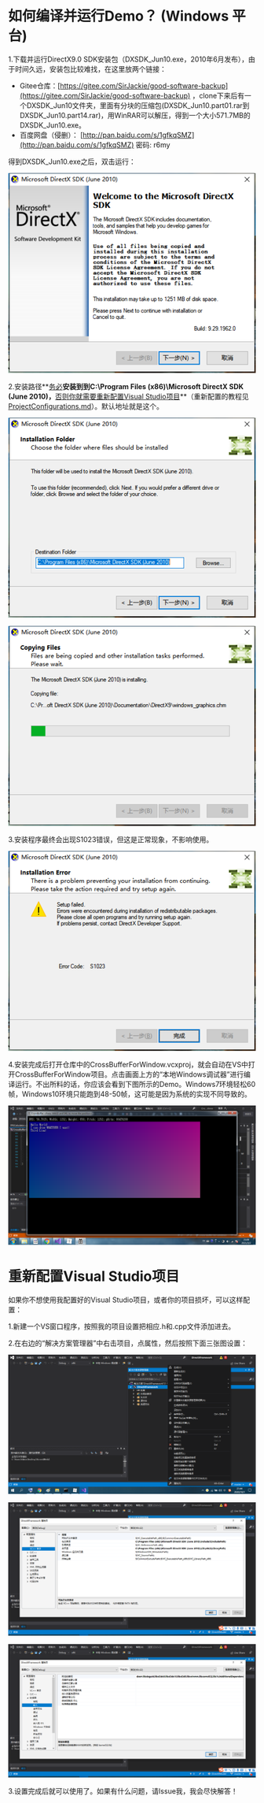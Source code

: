 # 如何编译并运行Demo？ (Windows 平台)

1.下载并运行DirectX9.0 SDK安装包（DXSDK_Jun10.exe，2010年6月发布），由于时间久远，安装包比较难找，在这里放两个链接：

- Gitee仓库：[https://gitee.com/SirJackie/good-software-backup](https://gitee.com/SirJackie/good-software-backup) ，clone下来后有一个DXSDK_Jun10文件夹，里面有分块的压缩包(DXSDK_Jun10.part01.rar到DXSDK_Jun10.part14.rar)，用WinRAR可以解压，得到一个大小571.7MB的DXSDK_Jun10.exe。
- 百度网盘（侵删）： [http://pan.baidu.com/s/1gfkqSMZ](http://pan.baidu.com/s/1gfkqSMZ) 密码: r6my

得到DXSDK_Jun10.exe之后，双击运行：

![dx1](dx1.png)

2.安装路径**<u>务必</u>**安装到到C:\Program Files (x86)\Microsoft DirectX SDK (June 2010)，**<u>否则你就需要重新配置Visual Studio项目</u>**（重新配置的教程见[ProjectConfigurations.md](./ProjectConfigurations.md)）。默认地址就是这个。

![dx2](dx2.png)

![dx3](dx3.png)

3.安装程序最终会出现S1023错误，但这是正常现象，不影响使用。

![dx4](dx4.png)

4.安装完成后打开仓库中的CrossBufferForWindow.vcxproj，就会自动在VS中打开CrossBufferForWindow项目。点击画面上方的“本地Windows调试器”进行编译运行。不出所料的话，你应该会看到下图所示的Demo。Windows7环境轻松60帧，Windows10环境只能跑到48-50帧，这可能是因为系统的实现不同导致的。

![Demo](../../Resources/Demo.png)

# 重新配置Visual Studio项目

如果你不想使用我配置好的Visual Studio项目，或者你的项目损坏，可以这样配置：

1.新建一个VS窗口程序，按照我的项目设置把相应.h和.cpp文件添加进去。

2.在右边的“解决方案管理器”中右击项目，点属性，然后按照下面三张图设置：

![vs1](vs1.png)

![vs2](vs2.png)

![vs3](vs3.png)

3.设置完成后就可以使用了。如果有什么问题，请Issue我，我会尽快解答！